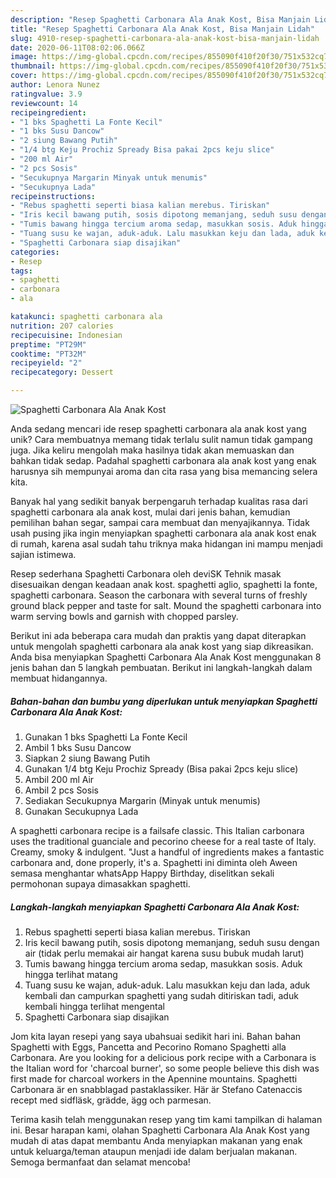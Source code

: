 ```yaml
---
description: "Resep Spaghetti Carbonara Ala Anak Kost, Bisa Manjain Lidah"
title: "Resep Spaghetti Carbonara Ala Anak Kost, Bisa Manjain Lidah"
slug: 4910-resep-spaghetti-carbonara-ala-anak-kost-bisa-manjain-lidah
date: 2020-06-11T08:02:06.066Z
image: https://img-global.cpcdn.com/recipes/855090f410f20f30/751x532cq70/spaghetti-carbonara-ala-anak-kost-foto-resep-utama.jpg
thumbnail: https://img-global.cpcdn.com/recipes/855090f410f20f30/751x532cq70/spaghetti-carbonara-ala-anak-kost-foto-resep-utama.jpg
cover: https://img-global.cpcdn.com/recipes/855090f410f20f30/751x532cq70/spaghetti-carbonara-ala-anak-kost-foto-resep-utama.jpg
author: Lenora Nunez
ratingvalue: 3.9
reviewcount: 14
recipeingredient:
- "1 bks Spaghetti La Fonte Kecil"
- "1 bks Susu Dancow"
- "2 siung Bawang Putih"
- "1/4 btg Keju Prochiz Spready Bisa pakai 2pcs keju slice"
- "200 ml Air"
- "2 pcs Sosis"
- "Secukupnya Margarin Minyak untuk menumis"
- "Secukupnya Lada"
recipeinstructions:
- "Rebus spaghetti seperti biasa kalian merebus. Tiriskan"
- "Iris kecil bawang putih, sosis dipotong memanjang, seduh susu dengan air (tidak perlu memakai air hangat karena susu bubuk mudah larut)"
- "Tumis bawang hingga tercium aroma sedap, masukkan sosis. Aduk hingga terlihat matang"
- "Tuang susu ke wajan, aduk-aduk. Lalu masukkan keju dan lada, aduk kembali dan campurkan spaghetti yang sudah ditiriskan tadi, aduk kembali hingga terlihat mengental"
- "Spaghetti Carbonara siap disajikan"
categories:
- Resep
tags:
- spaghetti
- carbonara
- ala

katakunci: spaghetti carbonara ala 
nutrition: 207 calories
recipecuisine: Indonesian
preptime: "PT29M"
cooktime: "PT32M"
recipeyield: "2"
recipecategory: Dessert

---
```



![Spaghetti Carbonara Ala Anak Kost](https://img-global.cpcdn.com/recipes/855090f410f20f30/751x532cq70/spaghetti-carbonara-ala-anak-kost-foto-resep-utama.jpg)

Anda sedang mencari ide resep spaghetti carbonara ala anak kost yang unik? Cara membuatnya memang tidak terlalu sulit namun tidak gampang juga. Jika keliru mengolah maka hasilnya tidak akan memuaskan dan bahkan tidak sedap. Padahal spaghetti carbonara ala anak kost yang enak harusnya sih mempunyai aroma dan cita rasa yang bisa memancing selera kita.

Banyak hal yang sedikit banyak berpengaruh terhadap kualitas rasa dari spaghetti carbonara ala anak kost, mulai dari jenis bahan, kemudian pemilihan bahan segar, sampai cara membuat dan menyajikannya. Tidak usah pusing jika ingin menyiapkan spaghetti carbonara ala anak kost enak di rumah, karena asal sudah tahu triknya maka hidangan ini mampu menjadi sajian istimewa.

Resep sederhana Spaghetti Carbonara oleh deviSK Tehnik masak disesuaikan dengan keadaan anak kost. spaghetti aglio, spaghetti la fonte, spaghetti carbonara. Season the carbonara with several turns of freshly ground black pepper and taste for salt. Mound the spaghetti carbonara into warm serving bowls and garnish with chopped parsley.


Berikut ini ada beberapa cara mudah dan praktis yang dapat diterapkan untuk mengolah spaghetti carbonara ala anak kost yang siap dikreasikan. Anda bisa menyiapkan Spaghetti Carbonara Ala Anak Kost menggunakan 8 jenis bahan dan 5 langkah pembuatan. Berikut ini langkah-langkah dalam membuat hidangannya.

<!--inarticleads1-->

##### Bahan-bahan dan bumbu yang diperlukan untuk menyiapkan Spaghetti Carbonara Ala Anak Kost:

1. Gunakan 1 bks Spaghetti La Fonte Kecil
1. Ambil 1 bks Susu Dancow
1. Siapkan 2 siung Bawang Putih
1. Gunakan 1/4 btg Keju Prochiz Spready (Bisa pakai 2pcs keju slice)
1. Ambil 200 ml Air
1. Ambil 2 pcs Sosis
1. Sediakan Secukupnya Margarin (Minyak untuk menumis)
1. Gunakan Secukupnya Lada


A spaghetti carbonara recipe is a failsafe classic. This Italian carbonara uses the traditional guanciale and pecorino cheese for a real taste of Italy. Creamy, smoky &amp; indulgent. &#34;Just a handful of ingredients makes a fantastic carbonara and, done properly, it&#39;s a. Spaghetti ini diminta oleh Aween semasa menghantar whatsApp Happy Birthday, diselitkan sekali permohonan supaya dimasakkan spaghetti. 

<!--inarticleads2-->

##### Langkah-langkah menyiapkan Spaghetti Carbonara Ala Anak Kost:

1. Rebus spaghetti seperti biasa kalian merebus. Tiriskan
1. Iris kecil bawang putih, sosis dipotong memanjang, seduh susu dengan air (tidak perlu memakai air hangat karena susu bubuk mudah larut)
1. Tumis bawang hingga tercium aroma sedap, masukkan sosis. Aduk hingga terlihat matang
1. Tuang susu ke wajan, aduk-aduk. Lalu masukkan keju dan lada, aduk kembali dan campurkan spaghetti yang sudah ditiriskan tadi, aduk kembali hingga terlihat mengental
1. Spaghetti Carbonara siap disajikan


Jom kita layan resepi yang saya ubahsuai sedikit hari ini. Bahan bahan Spaghetti with Eggs, Pancetta and Pecorino Romano Spaghetti alla Carbonara. Are you looking for a delicious pork recipe with a Carbonara is the Italian word for &#39;charcoal burner&#39;, so some people believe this dish was first made for charcoal workers in the Apennine mountains. Spaghetti Carbonara är en snabblagad pastaklassiker. Här är Stefano Catenaccis recept med sidfläsk, grädde, ägg och parmesan. 

Terima kasih telah menggunakan resep yang tim kami tampilkan di halaman ini. Besar harapan kami, olahan Spaghetti Carbonara Ala Anak Kost yang mudah di atas dapat membantu Anda menyiapkan makanan yang enak untuk keluarga/teman ataupun menjadi ide dalam berjualan makanan. Semoga bermanfaat dan selamat mencoba!
